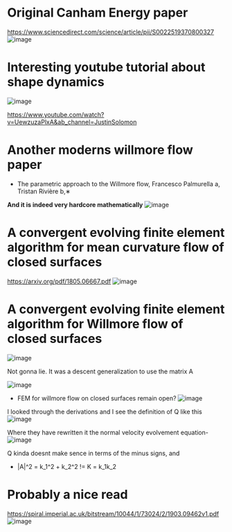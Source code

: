 # Original Canham Energy paper
https://www.sciencedirect.com/science/article/pii/S0022519370800327
![image](https://user-images.githubusercontent.com/43385748/204089456-7ed6c30e-6973-489a-9661-823dc8d1ef76.png)


# Interesting youtube tutorial about shape dynamics
![image](https://user-images.githubusercontent.com/43385748/204089520-3b6cc632-2f74-4052-9ad1-668d18d72e5f.png)

https://www.youtube.com/watch?v=UewzuzaPlxA&ab_channel=JustinSolomon


# Another moderns willmore flow paper
- The parametric approach to the Willmore flow, Francesco Palmurella a, Tristan Rivière b,∗

**And it is indeed very hardcore mathematically**
![image](https://user-images.githubusercontent.com/43385748/204089742-58bf042a-b75d-46e8-b8ce-fcbc350ff7d2.png)





# A convergent evolving finite element algorithm for mean curvature flow of closed surfaces
https://arxiv.org/pdf/1805.06667.pdf
![image](https://user-images.githubusercontent.com/43385748/204096895-bff47cc2-0aed-4213-9ae0-9a7791f1ddf1.png)


# A convergent evolving finite element algorithm for Willmore flow of closed surfaces
![image](https://user-images.githubusercontent.com/43385748/204096928-23e943ee-c5c8-4dda-8379-507555b527d6.png)

Not gonna lie. It was a descent generalization to use the matrix A

![image](https://user-images.githubusercontent.com/43385748/204098375-0a816f4d-f363-4bd5-bf68-b69e356d9d07.png)

 - FEM for willmore flow on closed surfaces remain open?
![image](https://user-images.githubusercontent.com/43385748/204101134-8cf5e2f6-2c54-4124-9d3c-48f9c458cba8.png)



I looked through the derivations and I see the definition of Q like this 
![image](https://user-images.githubusercontent.com/43385748/204104028-176d1a5f-db7a-4bfa-b5ef-270b5194ce4b.png)

Where they have rewritten it the normal velocity evolvement equation- 
![image](https://user-images.githubusercontent.com/43385748/204104065-88e4ab25-61ae-44bb-b829-1d0c222fa6d8.png)

Q kinda doesnt make sence in terms of the minus signs, and 

- |A|^2 = k_1^2 + k_2^2 != K = k_1k_2



# Probably a nice read
https://spiral.imperial.ac.uk/bitstream/10044/1/73024/2/1903.09462v1.pdf
![image](https://user-images.githubusercontent.com/43385748/204104872-1a55e367-6f55-4a34-b9a9-26fee9994c0c.png)

